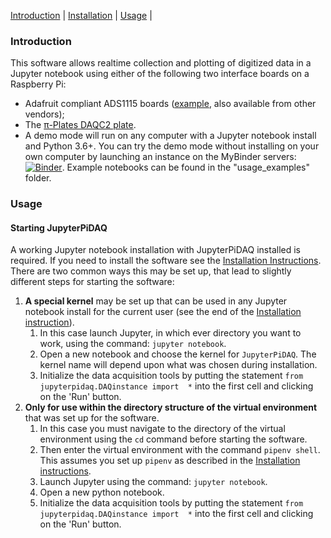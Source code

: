 [Introduction](#introdcution) | [Installation](installation.md) | 
[Usage](#usage) |
### Introduction
 This software allows realtime collection and plotting of 
digitized data in  a Jupyter notebook using either of the following two
interface boards on a Raspberry Pi:
* Adafruit compliant ADS1115 boards 
([example](https://www.amazon.com/KNACRO-4-Channel-Raspberry-ADS1115-Channel/dp/B07149WH7P),
also available from other vendors);
* The [&pi;-Plates DAQC2 plate](https://pi-plates.com/daqc2r1/). 
* A demo mode will run on any computer with a Jupyter notebook install and
Python 3.6+. You can try the demo mode without installing on your own 
  computer by launching an instance on the MyBinder servers:
[![Binder](https://mybinder.org/badge_logo.svg)](https://mybinder.org/v2/gh/JupyterPhysSciLab/JupyterPiDAQ.git/HEAD?filepath=usage_examples).
 Example notebooks can be found in the "usage_examples" folder.

### Usage
#### Starting JupyterPiDAQ
A working Jupyter notebook installation with JupyterPiDAQ installed is
required. If you need to install the software see the [Installation 
Instructions](Installation.md). There are two common ways this may be set 
up, that lead to slightly different steps for starting the software:
1. __A special kernel__ may be set up that can be used in any Jupyter notebook 
   install for the current user (see the end of the
   [Installation instruction](installation.md)). 
    1. In this case launch
   Jupyter, in which ever directory you want to work, using the 
   command: `jupyter notebook`.
    2. Open a new notebook and choose the kernel 
   for `JupyterPiDAQ`. The kernel name will depend upon what was chosen 
   during installation.
    3. Initialize the data acquisition 
       tools by putting the statement `from jupyterpidaq.DAQinstance import 
       *` into the first cell and clicking on the 'Run' button.
2. __Only for use within the directory structure of the virtual environment__ 
   that was set up for the software. 
    1. In this case you must navigate to the 
   directory of the virtual environment using the `cd` command before 
   starting the software.
    2. Then enter the virtual environment with the command `pipenv shell`. 
       This assumes you set up `pipenv` as described in the 
       [Installation instructions](installation.md).
    3. Launch Jupyter using the command: `jupyter notebook`.
    4. Open a new python notebook.
    5. Initialize the data acquisition 
       tools by putting the statement `from jupyterpidaq.DAQinstance import 
       *` into the first cell and clicking on the 'Run' button.